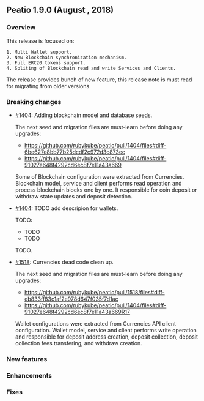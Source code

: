 ## Peatio 1.9.0 (August , 2018) ##

### Overview ###

  This release is focused on:

    1. Multi Wallet support.
    2. New Blockchain synchronization mechanism.
    3. Full ERC20 tokens support.
    4. Spliting of Blockchain read and write Services and Clients.

  The release provides bunch of new feature, this release note is must read for migrating from older versions.

### Breaking changes ###

* [#1404](https://github.com/rubykube/peatio/pull/1404): Adding blockchain model and database seeds.

  The next seed and migration files are must-learn before doing any upgrades:

  - https://github.com/rubykube/peatio/pull/1404/files#diff-6be627e8bb77b25dcdf2c972d3c873ec
  - https://github.com/rubykube/peatio/pull/1404/files#diff-91027e648f4292cd6ec8f7e11a43a669

  Some of Blockchain configuration were extracted from Currencies. Blockchain model, service and client performs read operation and process blockchain blocks one by one. It responsible for coin deposit or withdraw state updates and deposit detection.

* [#1404](https://github.com/rubykube/peatio/pull/1404): TODO add descripion for wallets.

  TODO:

  - TODO
  - TODO

  TODO.

* [#1518](https://github.com/rubykube/peatio/pull/1518): Currencies dead code clean up.

  The next seed and migration files are must-learn before doing any upgrades:

  - https://github.com/rubykube/peatio/pull/1518/files#diff-eb833ff83c1af2e978d647f035f7d1ac
  - https://github.com/rubykube/peatio/pull/1404/files#diff-91027e648f4292cd6ec8f7e11a43a669R17

  Wallet configurations were extracted from Currencies API client configuration. Wallet model, service and client performs write operation and responsible for deposit address creation, deposit collection, deposit collection fees transfering, and withdraw creation.

### New features ###


### Enhancements ###


### Fixes ###

